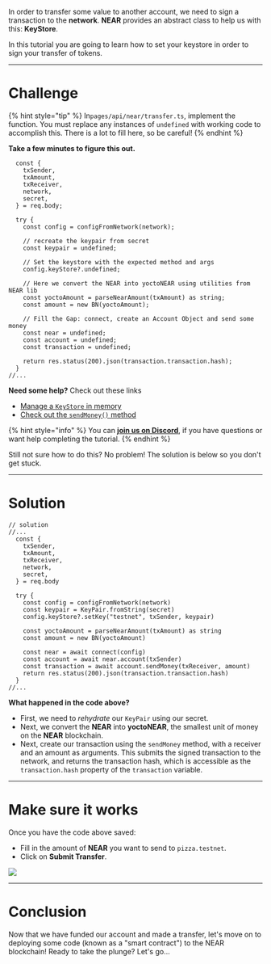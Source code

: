 In order to transfer some value to another account, we need to sign a transaction to the **network**. **NEAR** provides an abstract class to help us with this: **KeyStore**.

In this tutorial you are going to learn how to set your keystore in order to sign your transfer of tokens.

----------------------------------

# Challenge

{% hint style="tip" %}
In`pages/api/near/transfer.ts`, implement the function. You must replace any instances of `undefined` with working code to accomplish this. There is a lot to fill here, so be careful! 
{% endhint %}

**Take a few minutes to figure this out.**

```tsx
  const {
    txSender,
    txAmount,
    txReceiver,
    network,
    secret,
  } = req.body;

  try {
    const config = configFromNetwork(network);

    // recreate the keypair from secret
    const keypair = undefined;
  
    // Set the keystore with the expected method and args
    config.keyStore?.undefined;

    // Here we convert the NEAR into yoctoNEAR using utilities from NEAR lib
    const yoctoAmount = parseNearAmount(txAmount) as string;
    const amount = new BN(yoctoAmount); 

    // Fill the Gap: connect, create an Account Object and send some money
    const near = undefined;
    const account = undefined;
    const transaction = undefined;

    return res.status(200).json(transaction.transaction.hash);
  } 
//...
```

**Need some help?** Check out these links
* [Manage a `KeyStore` in memory](https://near.github.io/near-api-js/classes/key_stores_in_memory_key_store.inmemorykeystore.html)  
* [Check out the `sendMoney()` method](https://near.github.io/near-api-js/classes/account.account-1.html#sendmoney)

{% hint style="info" %}
You can [**join us on Discord**](https://figment.io/devchat), if you have questions or want help completing the tutorial.
{% endhint %}

Still not sure how to do this? No problem! The solution is below so you don't get stuck.

----------------------------------

# Solution

```tsx
// solution
//...
  const {
    txSender,
    txAmount,
    txReceiver,
    network,
    secret,
  } = req.body

  try {
    const config = configFromNetwork(network)
    const keypair = KeyPair.fromString(secret)
    config.keyStore?.setKey("testnet", txSender, keypair) 

    const yoctoAmount = parseNearAmount(txAmount) as string
    const amount = new BN(yoctoAmount) 

    const near = await connect(config)
    const account = await near.account(txSender)
    const transaction = await account.sendMoney(txReceiver, amount)
    return res.status(200).json(transaction.transaction.hash)
  } 
//...
```

**What happened in the code above?**

* First, we need to *rehydrate* our `KeyPair` using our secret.
* Next, we convert the **NEAR** into **yoctoNEAR**, the smallest unit of money on the **NEAR** blockchain.
* Next, create our transaction using the `sendMoney` method, with a receiver and an amount as arguments. This submits the signed transaction to the network, and returns the transaction hash, which is accessible as the `transaction.hash` property of the `transaction` variable. 

----------------------------------

# Make sure it works

Once you have the code above saved:
* Fill in the amount of **NEAR** you want to send to `pizza.testnet`.
* Click on **Submit Transfer**.

![](../../../.gitbook/assets/pathways/near/near-transfer.gif)

----------------------------------

# Conclusion

Now that we have funded our account and made a transfer, let's move on to deploying some code (known as a "smart contract") to the NEAR blockchain! Ready to take the plunge? Let's go... 
